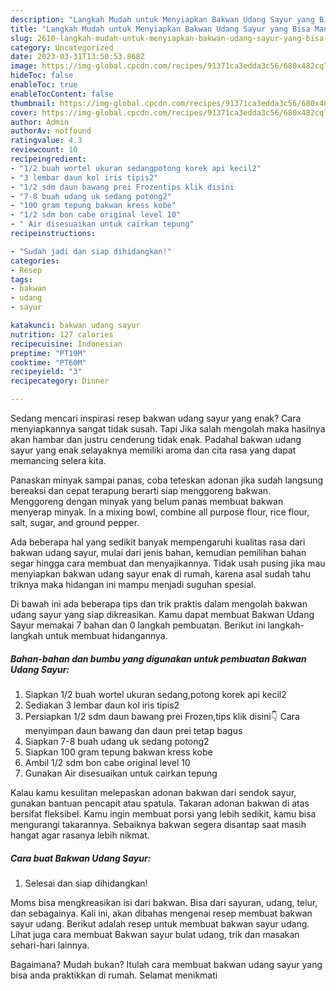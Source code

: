 ```yaml
---
description: "Langkah Mudah untuk Menyiapkan Bakwan Udang Sayur yang Bisa Manjain Lidah, Buat Buka Puasa Enak"
title: "Langkah Mudah untuk Menyiapkan Bakwan Udang Sayur yang Bisa Manjain Lidah, Buat Buka Puasa Enak"
slug: 2610-langkah-mudah-untuk-menyiapkan-bakwan-udang-sayur-yang-bisa-manjain-lidah-buat-buka-puasa-enak
category: Uncategorized
date: 2023-03-31T13:50:53.868Z
image: https://img-global.cpcdn.com/recipes/91371ca3edda3c56/680x482cq70/bakwan-udang-sayur-foto-resep-utama.jpg
hideToc: false
enableToc: true
enableTocContent: false
thumbnail: https://img-global.cpcdn.com/recipes/91371ca3edda3c56/680x482cq70/bakwan-udang-sayur-foto-resep-utama.jpg
cover: https://img-global.cpcdn.com/recipes/91371ca3edda3c56/680x482cq70/bakwan-udang-sayur-foto-resep-utama.jpg
author: Admin
authorAv: notfound
ratingvalue: 4.3
reviewcount: 10
recipeingredient:
- "1/2 buah wortel ukuran sedangpotong korek api kecil2"
- "3 lembar daun kol iris tipis2"
- "1/2 sdm daun bawang prei Frozentips klik disini                      Cara menyimpan daun bawang dan daun prei tetap bagus"
- "7-8 buah udang uk sedang potong2"
- "100 gram tepung bakwan kress kobe"
- "1/2 sdm bon cabe original level 10"
- " Air disesuaikan untuk cairkan tepung"
recipeinstructions:

- "Sudah jadi dan siap dihidangkan!"
categories:
- Resep
tags:
- bakwan
- udang
- sayur

katakunci: bakwan udang sayur 
nutrition: 127 calories
recipecuisine: Indonesian
preptime: "PT19M"
cooktime: "PT60M"
recipeyield: "3"
recipecategory: Dinner

---
```



Sedang mencari inspirasi resep bakwan udang sayur yang enak? Cara menyiapkannya sangat tidak susah. Tapi Jika salah mengolah maka hasilnya akan hambar dan justru cenderung tidak enak. Padahal bakwan udang sayur yang enak selayaknya memiliki aroma dan cita rasa yang dapat memancing selera kita.


Panaskan minyak sampai panas, coba teteskan adonan jika sudah langsung bereaksi dan cepat terapung berarti siap menggoreng bakwan. Menggoreng dengan minyak yang belum panas membuat bakwan menyerap minyak. In a mixing bowl, combine all purpose flour, rice flour, salt, sugar, and ground pepper.

Ada beberapa hal yang sedikit banyak mempengaruhi kualitas rasa dari bakwan udang sayur, mulai dari jenis bahan, kemudian pemilihan bahan segar hingga cara membuat dan menyajikannya. Tidak usah pusing jika mau menyiapkan bakwan udang sayur enak di rumah, karena asal sudah tahu triknya maka hidangan ini mampu menjadi suguhan spesial.


Di bawah ini ada beberapa tips dan trik praktis dalam mengolah bakwan udang sayur yang siap dikreasikan. Kamu dapat membuat Bakwan Udang Sayur memakai 7 bahan dan 0 langkah pembuatan. Berikut ini langkah-langkah untuk membuat hidangannya.

<!--inarticleads1-->

##### Bahan-bahan dan bumbu yang digunakan untuk pembuatan Bakwan Udang Sayur:

1. Siapkan 1/2 buah wortel ukuran sedang,potong korek api kecil2
1. Sediakan 3 lembar daun kol iris tipis2
1. Persiapkan 1/2 sdm daun bawang prei Frozen,tips klik disini👇                      Cara menyimpan daun bawang dan daun prei tetap bagus
1. Siapkan 7-8 buah udang uk sedang potong2
1. Siapkan 100 gram tepung bakwan kress kobe
1. Ambil 1/2 sdm bon cabe original level 10
1. Gunakan  Air disesuaikan untuk cairkan tepung


Kalau kamu kesulitan melepaskan adonan bakwan dari sendok sayur, gunakan bantuan pencapit atau spatula. Takaran adonan bakwan di atas bersifat fleksibel. Kamu ingin membuat porsi yang lebih sedikit, kamu bisa mengurangi takarannya. Sebaiknya bakwan segera disantap saat masih hangat agar rasanya lebih nikmat. 

<!--inarticleads2-->

##### Cara buat Bakwan Udang Sayur:


1. Selesai dan siap dihidangkan!

Moms bisa mengkreasikan isi dari bakwan. Bisa dari sayuran, udang, telur, dan sebagainya. Kali ini, akan dibahas mengenai resep membuat bakwan sayur udang. Berikut adalah resep untuk membuat bakwan sayur udang. Lihat juga cara membuat Bakwan sayur bulat udang, trik dan masakan sehari-hari lainnya. 

Bagaimana? Mudah bukan? Itulah cara membuat bakwan udang sayur yang bisa anda praktikkan di rumah. Selamat menikmati
